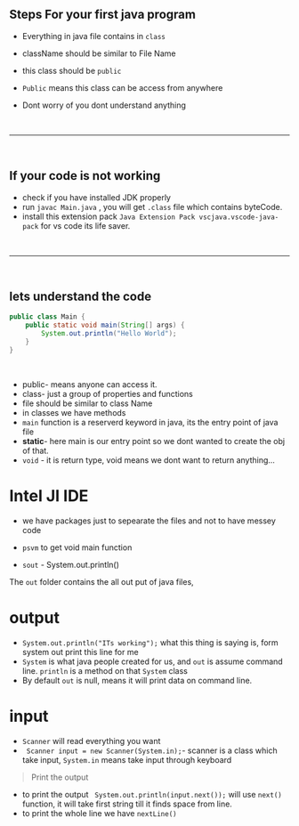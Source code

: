 ## Steps For your first java program

- Everything in java file contains in `class`
- className should be similar to File Name
- this class should be `public`
- `Public` means this class can be access from anywhere

- Dont worry of you dont understand anything

<br />
<hr>
<br />

## If your code is not working

- check if you have installed JDK properly
- run `javac Main.java` , you will get `.class` file which contains byteCode.
- install this extension pack `Java Extension Pack vscjava.vscode-java-pack` for vs code its life saver.

<br />
<hr>
<br />

## lets understand the code

```java
public class Main {
    public static void main(String[] args) {
        System.out.println("Hello World");
    }
}
```

<br />

- public- means anyone can access it.
- class- just a group of properties and functions
- file should be similar to class Name
- in classes we have methods
- `main` function is a reserverd keyword in java, its the entry point of java file
- **static**- here main is our entry point so we dont wanted to create the obj of that.
- `void` - it is return type, void means we dont want to return anything...

# Intel JI IDE

- we have packages just to sepearate the files and not to have messey code

- `psvm` to get void main function
- `sout` - System.out.println()

The `out` folder contains the all out put of java files,

# output

- `System.out.println("ITs working");` what this thing is saying is, form system out print this line for me
- `System` is what java people created for us, and `out` is assume command line. `println` is a method on that `System` class
- By default `out` is null, means it will print data on command line.

# input

- `Scanner` will read everything you want
- ` Scanner input = new Scanner(System.in);`- scanner is a class which take input, `System.in` means take input through keyboard

> Print the output

- to print the output ` System.out.println(input.next());` will use `next()` function, it will take first string till it finds space from line.
- to print the whole line we have `nextLine()`
